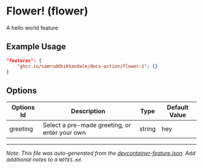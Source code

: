 
# Flower! (flower)

A hello world feature

## Example Usage

```json
"features": {
    "ghcr.io/samruddhikhandale/docs-action/flower:1": {}
}
```

## Options

| Options Id | Description | Type | Default Value |
|-----|-----|-----|-----|
| greeting | Select a pre-made greeting, or enter your own | string | hey |



---

_Note: This file was auto-generated from the [devcontainer-feature.json](https://github.com/samruddhikhandale/docs-action/blob/main/src/hello/devcontainer-feature.json).  Add additional notes to a `NOTES.md`._
